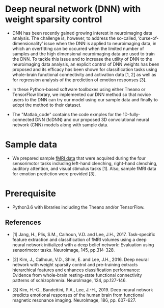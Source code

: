 # Deep neural network (DNN) with weight sparsity control 

* DNN has been recently gained growing interest in neuroimaging data analysis. The challenge is, however, to address the so-called, ‘curse-of-dimensionality’ issue when the DNN is applied to neuroimaging data, in which an overfitting can be occurred when the limited number of samples and the high dimensional neuroimaging data are used to train the DNN. To tackle this issue and to increase the utility of DNN to the neuroimaging data analysis, an explicit control of DNN weights has been proposed and its efficacy has been shown for classification tasks using whole-brain functional connectivity and activation data [1, 2] as well as for regression analysis of the prediction of emotion responses [3]. 

* In these Python-based software toolboxes using either Theano or TensorFlow library, we implemented our DNN method so that novice users to the DNN can try our model using our sample data and finally to adopt the method to their dataset. 

* The "Matlab\_code" contains the code exmples for the 1D-fully-connected DNN (fcDNN) and our proposed 3D convolutional neural network (CNN) models along with sample data.


# Sample data
* We prepared sample [fMRI data](http://bspl.korea.ac.kr/lhrhadvs_sample_data.mat) that were acquired during the four sensorimotor tasks including left-hand clenching, right-hand clenching, auditory attention, and visual stimulus tasks [1]. Also, sample fMRI data for emotion prediction were provided [3].

# Prerequisite
* Python3.6 with libraries including the Theano and/or TensorFlow. 

## References 
* [1] Jang, H., Plis, S.M., Calhoun, V.D. and Lee, J.H., 2017. Task-specific feature extraction and classification of fMRI volumes using a deep neural network initialized with a deep belief network: Evaluation using sensorimotor tasks. Neuroimage, 145, pp.314-328. 

* [2] Kim, J., Calhoun, V.D., Shim, E. and Lee, J.H., 2016. Deep neural network with weight sparsity control and pre-training extracts hierarchical features and enhances classification performance: Evidence from whole-brain resting-state functional connectivity patterns of schizophrenia. NeuroImage, 124, pp.127-146.

* [3] Kim, H.-C., Bandettini, P.A., Lee, J.-H., 2019. Deep neural network predicts emotional responses of the human brain from functional magnetic resonance imaging. NeuroImage, 186, pp. 607-627.

